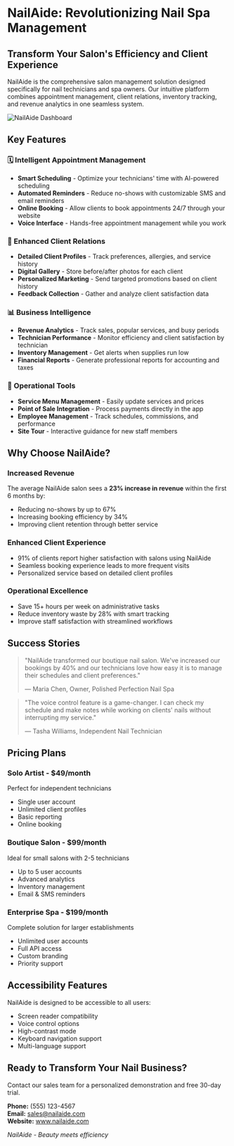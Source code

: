 # NailAide: Revolutionizing Nail Spa Management

## Transform Your Salon's Efficiency and Client Experience

NailAide is the comprehensive salon management solution designed specifically for nail technicians and spa owners. Our intuitive platform combines appointment management, client relations, inventory tracking, and revenue analytics in one seamless system.

![NailAide Dashboard](../assets/images/dashboard-preview.jpg)

## Key Features

### 🗓️ Intelligent Appointment Management
- **Smart Scheduling** - Optimize your technicians' time with AI-powered scheduling
- **Automated Reminders** - Reduce no-shows with customizable SMS and email reminders
- **Online Booking** - Allow clients to book appointments 24/7 through your website
- **Voice Interface** - Hands-free appointment management while you work

### 👤 Enhanced Client Relations
- **Detailed Client Profiles** - Track preferences, allergies, and service history
- **Digital Gallery** - Store before/after photos for each client
- **Personalized Marketing** - Send targeted promotions based on client history
- **Feedback Collection** - Gather and analyze client satisfaction data

### 📊 Business Intelligence
- **Revenue Analytics** - Track sales, popular services, and busy periods
- **Technician Performance** - Monitor efficiency and client satisfaction by technician
- **Inventory Management** - Get alerts when supplies run low
- **Financial Reports** - Generate professional reports for accounting and taxes

### 🧰 Operational Tools
- **Service Menu Management** - Easily update services and prices
- **Point of Sale Integration** - Process payments directly in the app
- **Employee Management** - Track schedules, commissions, and performance
- **Site Tour** - Interactive guidance for new staff members

## Why Choose NailAide?

### Increased Revenue
The average NailAide salon sees a **23% increase in revenue** within the first 6 months by:
- Reducing no-shows by up to 67%
- Increasing booking efficiency by 34%
- Improving client retention through better service

### Enhanced Client Experience
- 91% of clients report higher satisfaction with salons using NailAide
- Seamless booking experience leads to more frequent visits
- Personalized service based on detailed client profiles

### Operational Excellence
- Save 15+ hours per week on administrative tasks
- Reduce inventory waste by 28% with smart tracking
- Improve staff satisfaction with streamlined workflows

## Success Stories

> "NailAide transformed our boutique nail salon. We've increased our bookings by 40% and our technicians love how easy it is to manage their schedules and client preferences."
> 
> — Maria Chen, Owner, Polished Perfection Nail Spa

> "The voice control feature is a game-changer. I can check my schedule and make notes while working on clients' nails without interrupting my service."
>
> — Tasha Williams, Independent Nail Technician

## Pricing Plans

### Solo Artist - $49/month
Perfect for independent technicians
- Single user account
- Unlimited client profiles
- Basic reporting
- Online booking

### Boutique Salon - $99/month
Ideal for small salons with 2-5 technicians
- Up to 5 user accounts
- Advanced analytics
- Inventory management
- Email & SMS reminders

### Enterprise Spa - $199/month
Complete solution for larger establishments
- Unlimited user accounts
- Full API access
- Custom branding
- Priority support

## Accessibility Features

NailAide is designed to be accessible to all users:
- Screen reader compatibility
- Voice control options
- High-contrast mode
- Keyboard navigation support
- Multi-language support

## Ready to Transform Your Nail Business?

Contact our sales team for a personalized demonstration and free 30-day trial.

**Phone:** (555) 123-4567  
**Email:** sales@nailaide.com  
**Website:** www.nailaide.com

*NailAide - Beauty meets efficiency*
